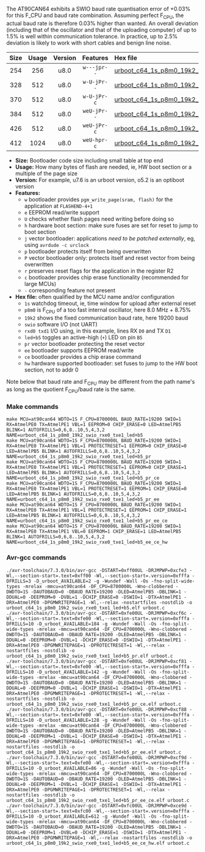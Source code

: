 The AT90CAN64 exhibits a SWIO baud rate quantisation error of +0.03% for this F_CPU and baud rate combination. Assuming perfect F<sub>CPU</sub>, the actual baud rate is therefore 0.03% higher than wanted. An overall deviation (including that of the oscillator and that of the uploading computer) of up to 1.5% is well within communication tolerance. In practice, up to 2.5% deviation is likely to work with short cables and benign line noise.

|Size|Usage|Version|Features|Hex file|
|:-:|:-:|:-:|:-:|:--|
|254|256|u8.0|`w---jpr--`|[urboot_c64_1s_p8m0_19k2_swio_rxe0_txe1_led+b5.hex](https://raw.githubusercontent.com/stefanrueger/urboot.hex/main/mcus/at90can64/watchdog_1_s/internal_oscillator_p%2B8.75%25/%2B8m000000_hz/%2B%2B19k2_baud/uart0_rxe0_txe1/led%2Bb5/urboot_c64_1s_p8m0_19k2_swio_rxe0_txe1_led%2Bb5.hex)|
|328|512|u8.0|`w-U-jPr--`|[urboot_c64_1s_p8m0_19k2_swio_rxe0_txe1_led+b5_pr.hex](https://raw.githubusercontent.com/stefanrueger/urboot.hex/main/mcus/at90can64/watchdog_1_s/internal_oscillator_p%2B8.75%25/%2B8m000000_hz/%2B%2B19k2_baud/uart0_rxe0_txe1/led%2Bb5/urboot_c64_1s_p8m0_19k2_swio_rxe0_txe1_led%2Bb5_pr.hex)|
|370|512|u8.0|`w-U-jPr-c`|[urboot_c64_1s_p8m0_19k2_swio_rxe0_txe1_led+b5_pr_ce.hex](https://raw.githubusercontent.com/stefanrueger/urboot.hex/main/mcus/at90can64/watchdog_1_s/internal_oscillator_p%2B8.75%25/%2B8m000000_hz/%2B%2B19k2_baud/uart0_rxe0_txe1/led%2Bb5/urboot_c64_1s_p8m0_19k2_swio_rxe0_txe1_led%2Bb5_pr_ce.hex)|
|384|512|u8.0|`weU-jPr--`|[urboot_c64_1s_p8m0_19k2_swio_rxe0_txe1_led+b5_pr_ee.hex](https://raw.githubusercontent.com/stefanrueger/urboot.hex/main/mcus/at90can64/watchdog_1_s/internal_oscillator_p%2B8.75%25/%2B8m000000_hz/%2B%2B19k2_baud/uart0_rxe0_txe1/led%2Bb5/urboot_c64_1s_p8m0_19k2_swio_rxe0_txe1_led%2Bb5_pr_ee.hex)|
|426|512|u8.0|`weU-jPr-c`|[urboot_c64_1s_p8m0_19k2_swio_rxe0_txe1_led+b5_pr_ee_ce.hex](https://raw.githubusercontent.com/stefanrueger/urboot.hex/main/mcus/at90can64/watchdog_1_s/internal_oscillator_p%2B8.75%25/%2B8m000000_hz/%2B%2B19k2_baud/uart0_rxe0_txe1/led%2Bb5/urboot_c64_1s_p8m0_19k2_swio_rxe0_txe1_led%2Bb5_pr_ee_ce.hex)|
|412|1024|u8.0|`weU-hpr-c`|[urboot_c64_1s_p8m0_19k2_swio_rxe0_txe1_led+b5_ee_ce_hw.hex](https://raw.githubusercontent.com/stefanrueger/urboot.hex/main/mcus/at90can64/watchdog_1_s/internal_oscillator_p%2B8.75%25/%2B8m000000_hz/%2B%2B19k2_baud/uart0_rxe0_txe1/led%2Bb5/urboot_c64_1s_p8m0_19k2_swio_rxe0_txe1_led%2Bb5_ee_ce_hw.hex)|

- **Size:** Bootloader code size including small table at top end
- **Usage:** How many bytes of flash are needed, ie, HW boot section or a multiple of the page size
- **Version:** For example, u7.6 is an urboot version, o5.2 is an optiboot version
- **Features:**
  + `w` bootloader provides `pgm_write_page(sram, flash)` for the application at `FLASHEND-4+1`
  + `e` EEPROM read/write support
  + `U` checks whether flash pages need writing before doing so
  + `h` hardware boot section: make sure fuses are set for reset to jump to boot section
  + `j` vector bootloader: applications *need to be patched externally*, eg, using `avrdude -c urclock`
  + `p` bootloader protects itself from being overwritten
  + `P` vector bootloader only: protects itself and reset vector from being overwritten
  + `r` preserves reset flags for the application in the register R2
  + `c` bootloader provides chip erase functionality (recommended for large MCUs)
  + `-` corresponding feature not present
- **Hex file:** often qualified by the MCU name and/or configuration
  + `1s` watchdog timeout, ie, time window for upload after external reset
  + `p8m0` is F<sub>CPU</sub> of a too fast internal oscillator, here 8.0 MHz + 8.75%
  + `19k2` shows the fixed communication baud rate, here 19200 baud
  + `swio` software I/O (not UART)
  + `rxd0 txd1` I/O using, in this example, lines RX `D0` and TX `D1`
  + `led+b5` toggles an active-high (`+`) LED on pin `B5`
  + `pr` vector bootloader protecting the reset vector
  + `ee` bootloader supports EEPROM read/write
  + `ce` bootloader provides a chip erase command
  + `hw` hardware supported bootloader: set fuses to jump to the HW boot section, not to addr 0


Note below that baud rate and F<sub>CPU</sub> may be different from the path name's as long as the quotient F<sub>CPU</sub>/baud rate is the same.

### Make commands
```
make MCU=at90can64 WDTO=1S F_CPU=8700000L BAUD_RATE=19200 SWIO=1 RX=AtmelPE0 TX=AtmelPE1 VBL=1 EEPROM=0 CHIP_ERASE=0 LED=AtmelPB5 BLINK=1 AUTOFRILLS=0,6,8..10,5,4,3,2 NAME=urboot_c64_1s_p8m0_19k2_swio_rxe0_txe1_led+b5
make MCU=at90can64 WDTO=1S F_CPU=8700000L BAUD_RATE=19200 SWIO=1 RX=AtmelPE0 TX=AtmelPE1 VBL=1 PROTECTRESET=1 EEPROM=0 CHIP_ERASE=0 LED=AtmelPB5 BLINK=1 AUTOFRILLS=0,6,8..10,5,4,3,2 NAME=urboot_c64_1s_p8m0_19k2_swio_rxe0_txe1_led+b5_pr
make MCU=at90can64 WDTO=1S F_CPU=8700000L BAUD_RATE=19200 SWIO=1 RX=AtmelPE0 TX=AtmelPE1 VBL=1 PROTECTRESET=1 EEPROM=0 CHIP_ERASE=1 LED=AtmelPB5 BLINK=1 AUTOFRILLS=0,6,8..10,5,4,3,2 NAME=urboot_c64_1s_p8m0_19k2_swio_rxe0_txe1_led+b5_pr_ce
make MCU=at90can64 WDTO=1S F_CPU=8700000L BAUD_RATE=19200 SWIO=1 RX=AtmelPE0 TX=AtmelPE1 VBL=1 PROTECTRESET=1 EEPROM=1 CHIP_ERASE=0 LED=AtmelPB5 BLINK=1 AUTOFRILLS=0,6,8..10,5,4,3,2 NAME=urboot_c64_1s_p8m0_19k2_swio_rxe0_txe1_led+b5_pr_ee
make MCU=at90can64 WDTO=1S F_CPU=8700000L BAUD_RATE=19200 SWIO=1 RX=AtmelPE0 TX=AtmelPE1 VBL=1 PROTECTRESET=1 EEPROM=1 CHIP_ERASE=1 LED=AtmelPB5 BLINK=1 AUTOFRILLS=0,6,8..10,5,4,3,2 NAME=urboot_c64_1s_p8m0_19k2_swio_rxe0_txe1_led+b5_pr_ee_ce
make MCU=at90can64 WDTO=1S F_CPU=8700000L BAUD_RATE=19200 SWIO=1 RX=AtmelPE0 TX=AtmelPE1 VBL=0 EEPROM=1 CHIP_ERASE=1 LED=AtmelPB5 BLINK=1 AUTOFRILLS=0,6,8..10,5,4,3,2 NAME=urboot_c64_1s_p8m0_19k2_swio_rxe0_txe1_led+b5_ee_ce_hw
```

### Avr-gcc commands
```
./avr-toolchain/7.3.0/bin/avr-gcc -DSTART=0xff00UL -DRJMPWP=0xcfe3 -Wl,--section-start=.text=0xff00 -Wl,--section-start=.version=0xfffa -DFRILLS=3 -D_urboot_AVAILABLE=2 -g -Wundef -Wall -Os -fno-split-wide-types -mrelax -mmcu=at90can64 -DF_CPU=8700000L -Wno-clobbered -DWDTO=1S -DAUTOBAUD=0 -DBAUD_RATE=19200 -DLED=AtmelPB5 -DBLINK=1 -DDUAL=0 -DEEPROM=0 -DVBL=1 -DCHIP_ERASE=0 -DSWIO=1 -DTX=AtmelPE1 -DRX=AtmelPE0 -DPGMWRITEPAGE=1 -Wl,--relax -nostartfiles -nostdlib -o urboot_c64_1s_p8m0_19k2_swio_rxe0_txe1_led+b5.elf urboot.c
./avr-toolchain/7.3.0/bin/avr-gcc -DSTART=0xfe00UL -DRJMPWP=0xcf6c -Wl,--section-start=.text=0xfe00 -Wl,--section-start=.version=0xfffa -DFRILLS=10 -D_urboot_AVAILABLE=184 -g -Wundef -Wall -Os -fno-split-wide-types -mrelax -mmcu=at90can64 -DF_CPU=8700000L -Wno-clobbered -DWDTO=1S -DAUTOBAUD=0 -DBAUD_RATE=19200 -DLED=AtmelPB5 -DBLINK=1 -DDUAL=0 -DEEPROM=0 -DVBL=1 -DCHIP_ERASE=0 -DSWIO=1 -DTX=AtmelPE1 -DRX=AtmelPE0 -DPGMWRITEPAGE=1 -DPROTECTRESET=1 -Wl,--relax -nostartfiles -nostdlib -o urboot_c64_1s_p8m0_19k2_swio_rxe0_txe1_led+b5_pr.elf urboot.c
./avr-toolchain/7.3.0/bin/avr-gcc -DSTART=0xfe00UL -DRJMPWP=0xcf81 -Wl,--section-start=.text=0xfe00 -Wl,--section-start=.version=0xfffa -DFRILLS=10 -D_urboot_AVAILABLE=142 -g -Wundef -Wall -Os -fno-split-wide-types -mrelax -mmcu=at90can64 -DF_CPU=8700000L -Wno-clobbered -DWDTO=1S -DAUTOBAUD=0 -DBAUD_RATE=19200 -DLED=AtmelPB5 -DBLINK=1 -DDUAL=0 -DEEPROM=0 -DVBL=1 -DCHIP_ERASE=1 -DSWIO=1 -DTX=AtmelPE1 -DRX=AtmelPE0 -DPGMWRITEPAGE=1 -DPROTECTRESET=1 -Wl,--relax -nostartfiles -nostdlib -o urboot_c64_1s_p8m0_19k2_swio_rxe0_txe1_led+b5_pr_ce.elf urboot.c
./avr-toolchain/7.3.0/bin/avr-gcc -DSTART=0xfe00UL -DRJMPWP=0xcf88 -Wl,--section-start=.text=0xfe00 -Wl,--section-start=.version=0xfffa -DFRILLS=10 -D_urboot_AVAILABLE=128 -g -Wundef -Wall -Os -fno-split-wide-types -mrelax -mmcu=at90can64 -DF_CPU=8700000L -Wno-clobbered -DWDTO=1S -DAUTOBAUD=0 -DBAUD_RATE=19200 -DLED=AtmelPB5 -DBLINK=1 -DDUAL=0 -DEEPROM=1 -DVBL=1 -DCHIP_ERASE=0 -DSWIO=1 -DTX=AtmelPE1 -DRX=AtmelPE0 -DPGMWRITEPAGE=1 -DPROTECTRESET=1 -Wl,--relax -nostartfiles -nostdlib -o urboot_c64_1s_p8m0_19k2_swio_rxe0_txe1_led+b5_pr_ee.elf urboot.c
./avr-toolchain/7.3.0/bin/avr-gcc -DSTART=0xfe00UL -DRJMPWP=0xcf9d -Wl,--section-start=.text=0xfe00 -Wl,--section-start=.version=0xfffa -DFRILLS=10 -D_urboot_AVAILABLE=86 -g -Wundef -Wall -Os -fno-split-wide-types -mrelax -mmcu=at90can64 -DF_CPU=8700000L -Wno-clobbered -DWDTO=1S -DAUTOBAUD=0 -DBAUD_RATE=19200 -DLED=AtmelPB5 -DBLINK=1 -DDUAL=0 -DEEPROM=1 -DVBL=1 -DCHIP_ERASE=1 -DSWIO=1 -DTX=AtmelPE1 -DRX=AtmelPE0 -DPGMWRITEPAGE=1 -DPROTECTRESET=1 -Wl,--relax -nostartfiles -nostdlib -o urboot_c64_1s_p8m0_19k2_swio_rxe0_txe1_led+b5_pr_ee_ce.elf urboot.c
./avr-toolchain/7.3.0/bin/avr-gcc -DSTART=0xfc00UL -DRJMPWP=0xce9d -Wl,--section-start=.text=0xfc00 -Wl,--section-start=.version=0xfffa -DFRILLS=10 -D_urboot_AVAILABLE=612 -g -Wundef -Wall -Os -fno-split-wide-types -mrelax -mmcu=at90can64 -DF_CPU=8700000L -Wno-clobbered -DWDTO=1S -DAUTOBAUD=0 -DBAUD_RATE=19200 -DLED=AtmelPB5 -DBLINK=1 -DDUAL=0 -DEEPROM=1 -DVBL=0 -DCHIP_ERASE=1 -DSWIO=1 -DTX=AtmelPE1 -DRX=AtmelPE0 -DPGMWRITEPAGE=1 -Wl,--relax -nostartfiles -nostdlib -o urboot_c64_1s_p8m0_19k2_swio_rxe0_txe1_led+b5_ee_ce_hw.elf urboot.c
```

